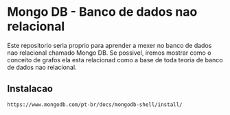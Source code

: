 # Mongo DB - Banco de dados nao relacional
Este repositorio seria proprio para aprender a mexer no banco de dados nao relacional chamado Mongo DB. Se possivel, iremos mostrar como o conceito de grafos ela esta relacionad como a base de toda teoria de banco de dados nao relacional.

## Instalacao

    https://www.mongodb.com/pt-br/docs/mongodb-shell/install/
